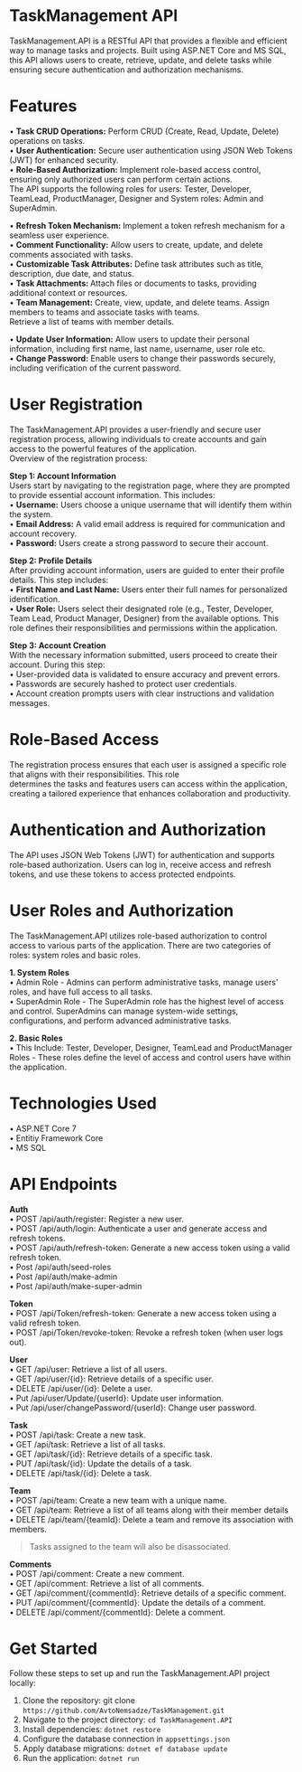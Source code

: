 # TaskManagement API
  TaskManagement.API is a RESTful API that provides a flexible and efficient way to manage tasks and projects. 
  Built using ASP.NET Core and MS SQL, this API allows users to create, retrieve, update, and delete tasks while ensuring secure authentication and authorization mechanisms.

# Features
•	<strong>Task CRUD Operations:</strong> Perform CRUD (Create, Read, Update, Delete) operations on tasks. <br />
•	<strong>User Authentication:</strong> Secure user authentication using JSON Web Tokens (JWT) for enhanced security. <br />
•	<strong>Role-Based Authorization:</strong> Implement role-based access control, ensuring only authorized users can perform certain actions. <br />
The API supports the following roles for users: Tester, Developer, TeamLead, ProductManager, Designer and System roles: Admin and SuperAdmin. <br />

•	<strong>Refresh Token Mechanism:</strong> Implement a token refresh mechanism for a seamless user experience. <br />
•	<strong>Comment Functionality:</strong> Allow users to create, update, and delete comments associated with tasks. <br />
•	<strong>Customizable Task Attributes:</strong> Define task attributes such as title, description, due date, and status. <br />
•	<strong>Task Attachments: </strong> Attach files or documents to tasks, providing additional context or resources. <br />
•	<strong>Team Management:</strong> Create, view, update, and delete teams. Assign members to teams and associate tasks with teams. <br />
    Retrieve a list of teams with member details.<br />
  
•	<strong>Update User Information:</strong> Allow users to update their personal information, including first name, last name, username, user role etc.<br />
•	<strong>Change Password:</strong> Enable users to change their passwords securely, including verification of the current password.

# User Registration
  The TaskManagement.API provides a user-friendly and secure user registration process, 
  allowing individuals to create accounts and gain access to the powerful features of the application. <br />
  Overview of the registration process: <br />
  
<strong>Step 1: Account Information</strong> <br />
Users start by navigating to the registration page, where they are prompted to provide
essential account information. This includes: <br />
•	<strong>Username:</strong> Users choose a unique username that will identify them within the system. <br />
•	<strong>Email Address:</strong> A valid email address is required for communication and account recovery. <br />
•	<strong>Password:</strong> Users create a strong password to secure their account.

<strong>Step 2: Profile Details</strong> <br />
After providing account information, users are guided to enter their profile details.
This step includes: <br />
•	<strong>First Name and Last Name:</strong> Users enter their full names for personalized identification. <br />
•	<strong>User Role:</strong> Users select their designated role (e.g., Tester, Developer, Team Lead, Product Manager, Designer) from the available options. This role defines their responsibilities and permissions within the application. <br />

<strong>Step 3: Account Creation</strong> <br />
  With the necessary information submitted, users proceed to create their account.
  During this step: <br />
  • User-provided data is validated to ensure accuracy and prevent errors. <br />
  • Passwords are securely hashed to protect user credentials. <br />
  • Account creation prompts users with clear instructions and validation messages. <br />

 # Role-Based Access
  The registration process ensures that each user is assigned a specific role that aligns with their responsibilities. This role         
  determines the tasks and features users can access within the application, creating a tailored experience that enhances collaboration 
  and productivity.
  
# Authentication and Authorization
  The API uses JSON Web Tokens (JWT) for authentication and supports role-based authorization. 
  Users can log in, receive access and refresh tokens, and use these tokens to access protected endpoints.

# User Roles and Authorization
  The TaskManagement.API utilizes role-based authorization to control access to various parts of the application.
  There are two categories of roles: system roles and basic roles.

 <strong>1. System Roles</strong> <br />
   • Admin Role - Admins can perform administrative tasks, manage users' roles, and have full access to all tasks. <br />
   • SuperAdmin Role - The SuperAdmin role has the highest level of access and control.
     SuperAdmins can manage system-wide settings, configurations, and perform advanced administrative tasks.
     
  <strong>2. Basic Roles</strong> <br />
     • This Include: Tester, Developer, Designer, TeamLead and ProductManager Roles - These roles define the level of access and control users have within the application. 

# Technologies Used
  • ASP.NET Core 7 <br />
  • Entitiy Framework Core <br />
  • MS SQL

 # API Endpoints
  <strong>Auth</strong> <br />
  • POST /api/auth/register: Register a new user. <br />
  • POST /api/auth/login: Authenticate a user and generate access and refresh tokens. <br />
  • POST /api/auth/refresh-token: Generate a new access token using a valid refresh token. <br />
  • Post /api/auth/seed-roles  <br />
  • Post /api/auth/make-admin  <br />
  • Post /api/auth/make-super-admin <br />

 <strong>Token</strong> <br />
  • POST /api/Token/refresh-token: Generate a new access token using a valid refresh token.<br />
  • POST /api/Token/revoke-token: Revoke a refresh token (when user logs out).

  <strong>User</strong> <br />
  • GET /api/user: Retrieve a list of all users. <br />
  • GET /api/user/{id}: Retrieve details of a specific user. <br />
  • DELETE /api/user/{id}: Delete a user. <br />
  • Put /api/user/Update/{userId}: Update user information. <br />
  • Put /api/user/changePassword/{userId}: Change user password. <br />
  
   <strong>Task</strong> <br />
  • POST /api/task: Create a new task. <br />
  • GET /api/task: Retrieve a list of all tasks. <br />
  • GET /api/task/{id}: Retrieve details of a specific task. <br />
  • PUT /api/task/{id}: Update the details of a task. <br />
  • DELETE /api/task/{id}: Delete a task. <br />

  <strong>Team</strong> <br />
  • POST /api/team: Create a new team with a unique name. <br />
  • GET /api/team: Retrieve a list of all teams along with their member details<br />
  • DELETE /api/team/{teamId}: Delete a team and remove its association with members. <br />
   <blockquote style="margin-left: 20px;">
Tasks assigned to the team will also be disassociated.
</blockquote>

  <strong>Comments</strong> <br />
  • POST /api/comment: Create a new comment. <br />
  • GET /api/comment: Retrieve a list of all comments. <br />
  • GET /api/comment/{commentId}: Retrieve details of a specific comment. <br />
  • PUT /api/comment/{commentId}: Update the details of a comment. <br />
  • DELETE /api/comment/{commentId}: Delete a comment. <br />

# Get Started 
  Follow these steps to set up and run the TaskManagement.API project locally:
  1. Clone the repository: git clone `https://github.com/AvtoNemsadze/TaskManagement.git`
  2. Navigate to the project directory: `cd TaskManagement.API`
  3. Install dependencies: `dotnet restore`
  4. Configure the database connection in `appsettings.json`
  5. Apply database migrations: `dotnet ef database update`
  6. Run the application: `dotnet run`
